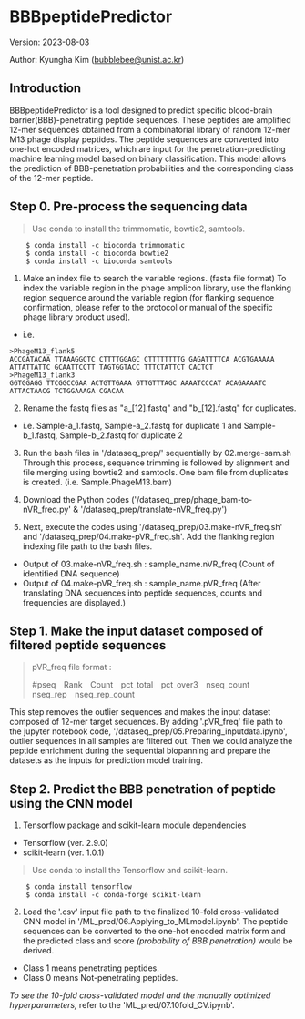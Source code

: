 # BBBpeptidePredictor
Version: 2023-08-03

Author: Kyungha Kim (bubblebee@unist.ac.kr)

## Introduction
BBBpeptidePredictor is a tool designed to predict specific blood-brain barrier(BBB)-penetrating peptide sequences. These peptides are amplified 12-mer sequences obtained from a combinatorial library of random 12-mer M13 phage display peptides. The peptide sequences are converted into one-hot encoded matrices, which are input for the penetration-predicting machine learning model based on binary classification. This model allows the prediction of BBB-penetration probabilities and the corresponding class of the 12-mer peptide.

## Step 0. Pre-process the sequencing data
> Use conda to install the trimmomatic, bowtie2, samtools.
````
    $ conda install -c bioconda trimmomatic
    $ conda install -c bioconda bowtie2
    $ conda install -c bioconda samtools
````

1. Make an index file to search the variable regions. (fasta file format)
To index the variable region in the phage amplicon library, use the flanking region sequence around the variable region (for flanking sequence confirmation, please refer to the protocol or manual of the specific phage library product used).

* i.e.
```fasta
>PhageM13_flank5
ACCGATACAA TTAAAGGCTC CTTTTGGAGC CTTTTTTTTG GAGATTTTCA ACGTGAAAAA ATTATTATTC GCAATTCCTT TAGTGGTACC TTTCTATTCT CACTCT
>PhageM13_flank3
GGTGGAGG TTCGGCCGAA ACTGTTGAAA GTTGTTTAGC AAAATCCCAT ACAGAAAATC ATTACTAACG TCTGGAAAGA CGACAA
```

2. Rename the fastq files as "a_[12].fastq" and "b_[12].fastq" for duplicates.
* i.e. Sample-a_1.fastq, Sample-a_2.fastq for duplicate 1 and Sample-b_1.fastq, Sample-b_2.fastq for duplicate 2

3. Run the bash files in '/dataseq_prep/' sequentially by 02.merge-sam.sh  Through this process, sequence trimming is followed by alignment and file merging using bowtie2 and samtools. One bam file from duplicates is created. (i.e. Sample.PhageM13.bam)
   
4. Download the Python codes ('/dataseq_prep/phage_bam-to-nVR_freq.py' & '/dataseq_prep/translate-nVR_freq.py')

5. Next, execute the codes using '/dataseq_prep/03.make-nVR_freq.sh' and '/dataseq_prep/04.make-pVR_freq.sh'. Add the flanking region indexing file path to the bash files.
* Output of 03.make-nVR_freq.sh : sample_name.nVR_freq (Count of identified DNA sequence)
* Output of 04.make-pVR_freq.sh : sample_name.pVR_freq (After translating DNA sequences into peptide sequences, counts and frequencies are displayed.)

## Step 1. Make the input dataset composed of filtered peptide sequences
>pVR_freq file format :
>
>#pseq&emsp;Rank&emsp;Count&emsp;pct_total&emsp;pct_over3&emsp;nseq_count&emsp;nseq_rep&emsp;nseq_rep_count

This step removes the outlier sequences and makes the input dataset composed of 12-mer target sequences.
By adding '.pVR_freq' file path to the jupyter notebook code, '/dataseq_prep/05.Preparing_inputdata.ipynb', outlier sequences in all samples are filtered out. Then we could analyze the peptide enrichment during the sequential biopanning and prepare the datasets as the inputs for prediction model training.

## Step 2. Predict the BBB penetration of peptide using the CNN model
1. Tensorflow package and scikit-learn module dependencies
* Tensorflow (ver. 2.9.0)
* scikit-learn (ver. 1.0.1)
> Use conda to install the Tensorflow and scikit-learn.
````
    $ conda install tensorflow
    $ conda install -c conda-forge scikit-learn
````

2. Load the '.csv' input file path to the finalized 10-fold cross-validated CNN model in '/ML_pred/06.Applying_to_MLmodel.ipynb'. The peptide sequences can be converted to the one-hot encoded matrix form and the predicted class and score *(probability of BBB penetration)* would be derived.
* Class 1 means penetrating peptides.
* Class 0 means Not-penetrating peptides.

*To see the 10-fold cross-validated model and the manually optimized hyperparameters,* refer to the 'ML_pred/07.10fold_CV.ipynb'.

